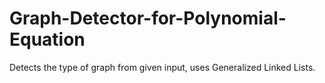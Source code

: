 # Graph-Detector-for-Polynomial-Equation
Detects the type of graph from given input, uses Generalized Linked Lists.
